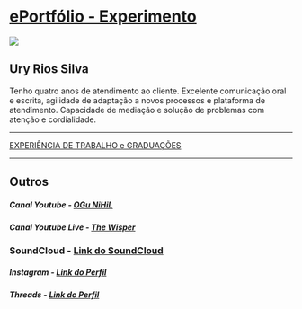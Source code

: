 # [ePortfólio - Experimento](https://offnihil.github.io "ePortfólio - Experimento")


<img src="https://64.media.tumblr.com/eb03a96f8e25d451008ba0ef7f48619b/90aba28af3ea7753-e9/s1280x1920/d3dd11260c11e72147ad9b8c6700f59ef77a982a.jpg" style="max-width: 250px;"></img>

## Ury Rios Silva

 Tenho quatro anos de atendimento ao cliente. Excelente comunicação oral e escrita, agilidade de adaptação a novos processos e plataforma de atendimento. Capacidade de mediação e solução de problemas com atenção e cordialidade.

---

[EXPERIÊNCIA DE TRABALHO e GRADUAÇÕES](https://offnihil.github.io "EXPERIÊNCIA DE TRABALHO e GRADUAÇÕES")

---

## Outros

##### Canal Youtube - [OGu NiHiL](https://youtube.com/@OGuNiHiL "OGu NiHiL")

##### Canal Youtube Live - [The Wisper](https://youtube.com/@thewisper "The Wisper")

### SoundCloud - [Link do SoundCloud](https://soundcloud.com/ogunihil "Link do SoundCloud")

##### Instagram - [Link do Perfil](https://instagram.com/ola_nihil "Link do Perfil do Instagram")

##### Threads - [Link do Perfil](https://www.threads.net/@ola_nihil "Link do Perfil do Threads")